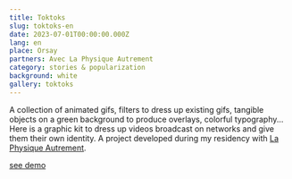 ```yaml
---
title: Toktoks
slug: toktoks-en
date: 2023-07-01T00:00:00.000Z
lang: en
place: Orsay
partners: Avec La Physique Autrement
category: stories & popularization
background: white
gallery: toktoks
---
```

A collection of animated gifs, filters to dress up existing gifs, tangible objects on a green background to produce overlays, colorful typography... Here is a graphic kit to dress up videos broadcast on networks and give them their own identity. A project developed during my residency with [La Physique Autrement](https://hebergement.universite-paris-saclay.fr/supraconductivite/projet/toktoks/).

[see demo](https://youtu.be/uIqkitE1gqQ?feature=shared)
